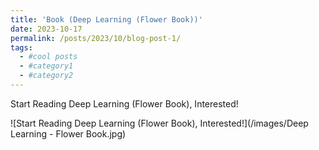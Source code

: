 ```yaml
---
title: 'Book (Deep Learning (Flower Book))'
date: 2023-10-17
permalink: /posts/2023/10/blog-post-1/
tags:
  - #cool posts
  - #category1
  - #category2
---
```


Start Reading Deep Learning (Flower Book), Interested!

![Start Reading Deep Learning (Flower Book), Interested!](/images/Deep Learning - Flower Book.jpg)